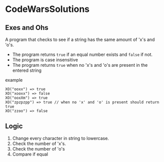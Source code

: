 # CodeWarsSolutions

## Exes and Ohs

A program that checks to see if a string has the same amount of 'x's and 'o's.

- The program returns `true` if an equal number exists and `false` if not.
- The program  is case insensitive
- The program returns `true` when no 'x's and 'o's are present in the entered string

example

```example
XO("ooxx") => true
XO("xooxx") => false
XO("ooxXm") => true
XO("zpzpzpp") => true // when no 'x' and 'o' is present should return true
XO("zzoo") => false

```

## Logic

1. Change every character in string to lowercase.
2. Check the number of 'x's.
3. Check the number of 'o's
4. Compare if equal
